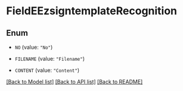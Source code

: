 # FieldEEzsigntemplateRecognition

## Enum


* `NO` (value: `"No"`)

* `FILENAME` (value: `"Filename"`)

* `CONTENT` (value: `"Content"`)


[[Back to Model list]](../README.md#documentation-for-models) [[Back to API list]](../README.md#documentation-for-api-endpoints) [[Back to README]](../README.md)



